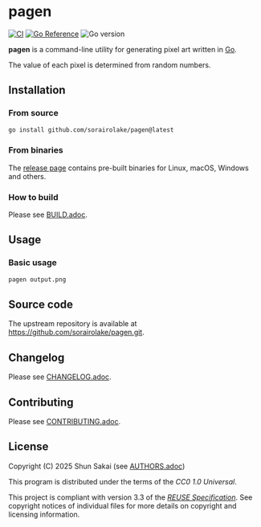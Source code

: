 <!--
SPDX-FileCopyrightText: 2025 Shun Sakai

SPDX-License-Identifier: CC0-1.0
-->

# pagen

[![CI][ci-badge]][ci-url]
[![Go Reference][reference-badge]][reference-url]
![Go version][go-version-badge]

**pagen** is a command-line utility for generating pixel art written in [Go].

The value of each pixel is determined from random numbers.

## Installation

### From source

```sh
go install github.com/sorairolake/pagen@latest
```

### From binaries

The [release page] contains pre-built binaries for Linux, macOS, Windows and
others.

### How to build

Please see [BUILD.adoc].

## Usage

### Basic usage

```sh
pagen output.png
```

## Source code

The upstream repository is available at
<https://github.com/sorairolake/pagen.git>.

## Changelog

Please see [CHANGELOG.adoc].

## Contributing

Please see [CONTRIBUTING.adoc].

## License

Copyright (C) 2025 Shun Sakai (see [AUTHORS.adoc])

This program is distributed under the terms of the _CC0 1.0 Universal_.

This project is compliant with version 3.3 of the [_REUSE Specification_]. See
copyright notices of individual files for more details on copyright and
licensing information.

[ci-badge]: https://img.shields.io/github/actions/workflow/status/sorairolake/pagen/CI.yaml?branch=develop&style=for-the-badge&logo=github&label=CI
[ci-url]: https://github.com/sorairolake/pagen/actions?query=branch%3Adevelop+workflow%3ACI++
[reference-badge]: https://img.shields.io/badge/Go-Reference-steelblue?style=for-the-badge&logo=go
[reference-url]: https://pkg.go.dev/github.com/sorairolake/pagen
[go-version-badge]: https://img.shields.io/github/go-mod/go-version/sorairolake/pagen?style=for-the-badge&logo=go
[Go]: https://go.dev/
[release page]: https://github.com/sorairolake/pagen/releases
[BUILD.adoc]: BUILD.adoc
[CHANGELOG.adoc]: CHANGELOG.adoc
[CONTRIBUTING.adoc]: CONTRIBUTING.adoc
[AUTHORS.adoc]: AUTHORS.adoc
[_REUSE Specification_]: https://reuse.software/spec-3.3/
